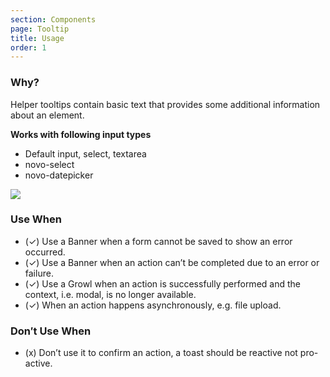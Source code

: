 ```yaml
---
section: Components
page: Tooltip
title: Usage
order: 1
---
```


<novo-grid columns="2" align="start" gap="2rem">
<div>

### Why?

Helper tooltips contain basic text that provides some additional information about an element.

**Works with following input types**

- Default input, select, textarea
- novo-select
- novo-datepicker

</div>

<img src="https://via.placeholder.com/350x250"/>

<div>

### Use When

- (✓) Use a Banner when a form cannot be saved to show an error occurred.
- (✓) Use a Banner when an action can’t be completed due to an error or failure.
- (✓) Use a Growl when an action is successfully performed and the context, i.e. modal, is no longer available.
- (✓) When an action happens asynchronously, e.g. file upload.

</div>
<div>

### Don′t Use When

- (x) Don’t use it to confirm an action, a toast should be reactive not pro-active.

</div>
</novo-grid>
